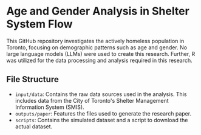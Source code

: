 # Age and Gender Analysis in Shelter System Flow 
This GitHub repository investigates the actively homeless population in Toronto, focusing on demographic patterns such as age and gender. No large language models (LLMs) were used to create this research. Further, R was utilized for the data processing and analysis required in this research. 

## File Structure 
- `input/data`: Contains the raw data sources used in the analysis. This includes data from the City of Toronto's Shelter Management Information System (SMIS).
- `outputs/paper`: Features the files used to generate the research paper.
- `scripts`: Contains the simulated dataset and a script to download the actual dataset.








